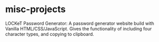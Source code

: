 # misc-projects
LOCKeT Password Generator: A password generator website build with Vanilla HTML/CSS/JavaScript. Gives the functionality of including four character types, and copying to clipboard.